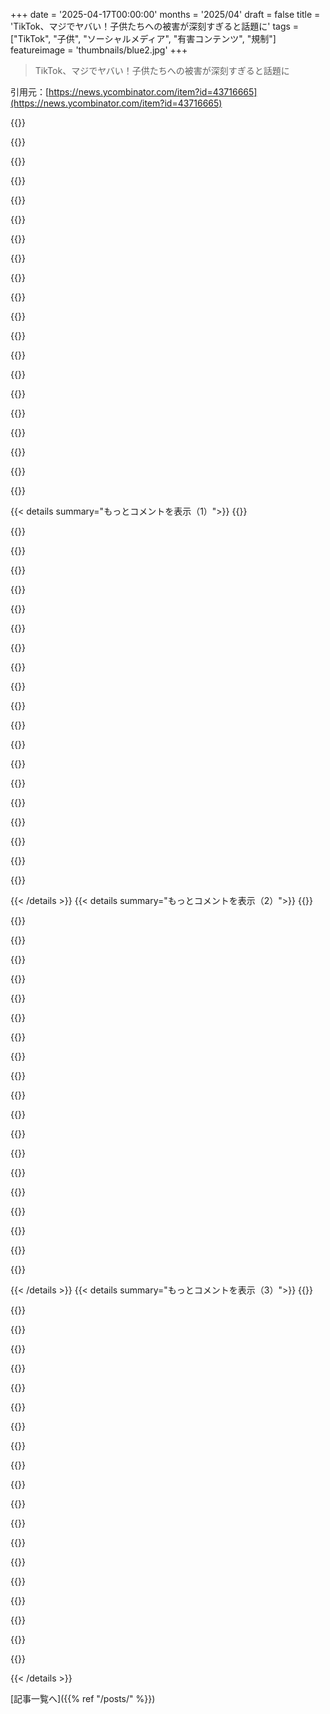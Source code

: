 +++
date = '2025-04-17T00:00:00'
months = '2025/04'
draft = false
title = 'TikTok、マジでヤバい！子供たちへの被害が深刻すぎると話題に'
tags = ["TikTok", "子供", "ソーシャルメディア", "有害コンテンツ", "規制"]
featureimage = 'thumbnails/blue2.jpg'
+++

> TikTok、マジでヤバい！子供たちへの被害が深刻すぎると話題に

引用元：[https://news.ycombinator.com/item?id=43716665](https://news.ycombinator.com/item?id=43716665)

{{<matomeQuote body="関連スレッドだよー。Snapchatも子供たちを産業規模で傷つけてるって話。<br>https://news.ycombinator.com/item?id=43704382" userName="dang" createdAt="2025-04-17T18:35:29" color="">}}

{{<matomeQuote body="Haidtはデータ分析の専門家ってわけじゃないから、疑い深い人は納得しないかもね。でも、過去10年の彼の主張はだいたい正しいと思うよ。<br>・Cancel cultureは民主主義の規範と相容れない<br>・SNSは多くの人を少し不幸にして、一部の人をめっちゃ不幸にする<br>・スマホを常に持ち歩くのは、集中力を必要とすること（デートとかも）に悪い影響がある<br>・テクノロジーじゃ解決できない。AIでもっと悪化する。TikTokが禁止されて、少しマシなのが出てきても、方向性は間違ってる。文化を変えるしかないんだよね。Haidtは頑張ってる。応援してる。" userName="setgree" createdAt="2025-04-17T14:49:45" color="#ff5c5c">}}

{{<matomeQuote body="＞Cancel cultureは民主主義の規範と相容れない”<br>これはマジで道徳的、感情的に重い問題だよね。ちゃんと理解するには、結構な努力が必要だと思うけど、同意。<br>ケンカしてるときは、誰も冷静でいたくない。冷静なやつは弱く見える。ケンカしてるときは、民主主義なんてどうでもよくて、勝ちたいだけ。<br>残念ながら、ケンカ脳になると、考える力がなくなるんだよね。だから、王様を支持する人が出てくるんだ。王様が自分の味方だって感じるから。" userName="csours" createdAt="2025-04-17T15:00:36" color="">}}

{{<matomeQuote body="あと、motte and bailey論法に弱いよね。ファン同士の争いで嫌がらせするのはアウト。でも、#metoo運動は、セクハラや暴行の訴えを起こす手段がない場合に、告発者が炎上覚悟で公にするしかない状況なんだよね。それをCancel cultureだって言うのは違う気がする。" userName="pjc50" createdAt="2025-04-17T15:06:30" color="#38d3d3">}}

{{<matomeQuote body="＞セクハラや暴行の訴えを起こす手段がない場合に、告発者が炎上覚悟で公にするしかない状況なんだよね。”<br>それってまさにCancel cultureじゃん。悪いやつらが、それを悪用して誰かを傷つけることもある。実際に2回見たことあるし、それが怖くて、女性に近づけない良い男もいる。とは言え、セクハラがうやむやになる方が多いのも事実。" userName="Aunche" createdAt="2025-04-17T15:58:26" color="">}}

{{<matomeQuote body="絶対にレイプしない男として言うけど、見ず知らずの他人がレイプされる可能性よりも、自分が不当に性的虐待で訴えられて、人生が終わる方が怖い。女性と関わって、せいぜい知り合い程度にしかなれないのに、最悪キャリアを失うリスクがあるなら、割に合わない。" userName="anal_reactor" createdAt="2025-04-17T17:20:50" color="">}}

{{<matomeQuote body="それはマジありえない。名誉毀損で訴えればいいじゃん。異性の同僚と関わらないなんて、懲戒処分になってクビになるよ。Joel Kaplanみたいに変なことしなければいいんだよ。" userName="lern_too_spel" createdAt="2025-04-17T17:48:53" color="">}}

{{<matomeQuote body="道徳的にはクソだけど、めっちゃ合理的。<br>当事者間の被害の大きさを考えると道徳的にありえないけど、個人的なリスクとリターンの計算としては合理的。" userName="csours" createdAt="2025-04-17T17:55:56" color="">}}

{{<matomeQuote body="リスクとリターンの計算が間違ってるんだよ。身に覚えのないことで訴えられたら、名誉毀損で訴えればいいじゃん。人と関わるのをやめたら、クビになるよ。" userName="lern_too_spel" createdAt="2025-04-17T17:59:01" color="">}}

{{<matomeQuote body="＞身に覚えのないことで訴えられたら、名誉毀損で訴えればいいじゃん。”<br>それで勝って、元の生活に戻れた人を知ってる？<br>Steven GallowayってUBCの教授が、2015年に性的暴行で訴えられて、2018年に名誉毀損で訴えたんだ。7年も裁判やってるけど、やっと裁判になるんだって。その間、Gallowayのキャリアは終わったよ。賞も取った有名な作家だったのに、プールの掃除とかしてる。出版社も契約解除したし。<br>名誉毀損で勝訴したとしても、失われた10年は戻ってこない。" userName="haberman" createdAt="2025-04-17T19:12:06" color="#ff5c5c">}}

{{<matomeQuote body="cancel cultureはネット作って市場に任せたら絶対進化するよね。cancel cultureって、壊れたシステムの中で一番マシな民主主義だと思う。消費者が力に気づいて消費で意思表示してるんだもん。cancel cultureにイライラしないのは、避けられないことだと思うから。cancelも反cancelも、見えざる手ってこと？" userName="intended" createdAt="2025-04-17T16:35:53" color="">}}

{{<matomeQuote body="みんなが使える力が限られてるから、それを使おうとしてるのは同意。でもcancel cultureへの反対って、自主的なボイコットじゃなくて、”社会的圧力”を使うことへの反対が多いよね。評判の破壊とか、解雇要求とか、deplatformingとか、doxxingとか、swattingとか…ネットで人を傷つける手段のこと。" userName="thaneross" createdAt="2025-04-17T17:55:11" color="#ff33a1">}}

{{<matomeQuote body="？？<br>＞voluntary consensual boycotts<br>”自主的な合意に基づくボイコット”<br>＞but rather the use of ”social force”.<br>”むしろ「社会的圧力」の行使”<br>＞Destruction of reputation, demands for firing, deplatforming, doxxing, swatting, etc<br>”評判の破壊、解雇の要求、deplatforming、doxxing、swattingなど”<br>最後の文、なんかズルくない？犯罪とボイコットの一部を混ぜてるじゃん。評判の破壊が解雇要求につながるし、deplatformingにもつながる。Doxxingとswattingは別問題。" userName="intended" createdAt="2025-04-17T18:05:41" color="">}}

{{<matomeQuote body="なぜかcancel cultureにイライラしないんだよね。インターネット以前から生きてる人からすると、cancel cultureって昔ながらのボイコットと変わらないじゃん？だから何がそんなに大騒ぎなのかわかんないんじゃない？<br>俺もそう思う。cancel cultureも必要だし、それに反対する人も必要。全部必要。どれか一つでもないと、民主主義じゃない。cancel cultureって名前が悪いんだよ。ボイコットを禁止しようとしたら笑われるでしょ。ボイコットする自由と、それに反対する自由がないと民主主義じゃないってのは当たり前。" userName="bilbo0s" createdAt="2025-04-17T17:31:25" color="#ff5733">}}

{{<matomeQuote body="cancel cultureでグダグダ言うのはもう勘弁！cancel cultureって昔は社会的排除/追放って呼ばれてたんだよ。ネットがない時代に、みんながお互いを監視してたんだ。嫌な奴だと思われたら、誰も相手してくれなくなる。価値判断じゃなくて、昔からあること。" userName="jgeada" createdAt="2025-04-17T15:24:41" color="#ff33a1">}}

{{<matomeQuote body="Platoの『Apology』を思い出すな。Socratesが若者を堕落させた罪で裁判にかけられる話。結局、Socratesは有罪になって、毒を飲むか追放されるか選ぶことになる。Socratesは死を選んだんだよね。Socratesほどの賢者がなぜ追放より死を選んだのか、深く考える価値があると思う。" userName="zoogeny" createdAt="2025-04-17T15:47:40" color="#ff33a1">}}

{{<matomeQuote body="＞It reminds me of Plato’s Apology. It is the dialogue where Socrates is on trial for corrupting the youth.<br>”Platoの『Apology』を思い出すな。Socratesが若者を堕落させた罪で裁判にかけられる話。”<br>PlatoのApologyは完全に正確な記録じゃないらしいよ。部分的にフィクションで、Socratesが伝えたかったメッセージを表現するためのもの。それはさておき。<br>＞The end result is the citizens of Athens convict him and his options are to drink hemlock poison or ostracization.<br>”結局、Socratesは有罪になって、毒を飲むか追放されるか選ぶことになる。”<br>Socratesは亡命を要求できたのに死を選んだんだよね。cancel cultureで言うところの社会的追放とは違う。Socratesが死を選んだ理由は、表面的な検索だと「死はそんなに悪くない」とか「家族や友人への道徳的誠実さ」とかが出てくるけど、追放の苦しみや残酷さが理由じゃないみたい。俺は「真実を守り抜く道徳的誠実さ」も理由の一つだと思う（自殺を肯定するわけじゃないけど）。" userName="hn_acker" createdAt="2025-04-17T16:07:09" color="">}}

{{<matomeQuote body="Platoの対話の目的は、思考を促すことであって、結論を押し付けて思考を止めることじゃない。Wikipediaとかに思考を委ねないように。誰かが言ってたように、追放は昔からあること。古代ギリシャの哲学者もテーマにしてるくらいだし。<br>Apologyは短いから、読んでみるといいよ。そして、Socratesがなぜ死を選んだのか、深く考えてみて。" userName="zoogeny" createdAt="2025-04-17T16:57:27" color="#45d325">}}

{{<matomeQuote body="Socratesが追放より死を選んだって書いてあるテキスト教えて。<br>Apology of Socratesは全部読んだけど、そんなこと書いてないよ。Socratesは罰金を提案して、検察官が死刑を求刑したって書いてある。" userName="alt227" createdAt="2025-04-17T19:31:52" color="">}}

{{<matomeQuote body="Socratesは、弁論の一部としてそれを受け入れないって言ってる（37c、37d参照）。<br>読んだ解説によると、政敵を黙らせるために訴えるのはよくあることだったみたい。Socratesは懇願することも、亡命を受け入れることもできたけど、しなかったってこと。<br>Socratesは人間性に絶望したのかも。自分が市民に受け入れられないなら、他の人に受け入れられるわけがないって言ってるし。<br>でも、Platoに簡単な答えを求めるのは本末転倒。" userName="zoogeny" createdAt="2025-04-17T20:01:05" color="">}}

{{< details summary="もっとコメントを表示（1）">}}
{{<matomeQuote body="ごめん、この分析には賛成できないなー。Socratesの意図を深読みする必要なんてないと思うんだよね。だって、彼自身の言葉でめっちゃ具体的に書いてあるじゃん。<br>＞そして、その男は死刑を求刑する。<br>＞だから、俺は罰金を提案する" userName="alt227" createdAt="2025-04-18T08:40:14" color="">}}

{{<matomeQuote body="求刑してるのはMeletus（37b）だよ。<br>＞Meletusが提案する死刑が怖いから？<br>つまり原告ね。今の裁判と同じで、検察が判決を裁判官に委ねるように求めてるだけ。弁護側は反論できるし、PlatoはなんでSocratesがそうしないのか議論してる（罰金じゃ罪に見合わないってことね）。次のくだりは、彼が情状酌量を拒否する理由だよ。有罪答弁には減刑の期待がつきものだし、弁護側は高齢者の介護とか、刑務所に入らないように嘆願したりするじゃん？死刑求刑されてる被告が、減刑を受け入れない理由を詳しく説明してるようなもんだよ。Socratesは自分の利益に反するような行動してるように見えるけど、なんでだと思う？" userName="zoogeny" createdAt="2025-04-18T17:27:23" color="#ff33a1">}}

{{<matomeQuote body="＞求刑してるのはMeletus<br>そう、それが最初に言ったこと。検察官が死刑を求めてるってね。<br>罰金を提案してる箇所を無視してるみたいだけど、それは冗談とか皮肉だっていう解釈もできるかもね。追放とかには反対してるけど、死刑を好んでるなんて一言も言ってないと思うよ。" userName="alt227" createdAt="2025-04-18T18:15:00" color="">}}

{{<matomeQuote body="もしかしたらSocratesは反民主主義者で、民主政府が混乱期に彼を危険視して裁判にかけたのかも(スパルタが撤退したばかりの頃)。で、ostrakon(陶片)による追放を拒否した。民主的なやり方を尊重してなかったから。" userName="card_zero" createdAt="2025-04-17T16:31:04" color="">}}

{{<matomeQuote body="推測するより、Socratesが理由を詳しく説明してる対話編を読んだ方がいいよ。でも、鵜呑みにしないでね。自分の好奇心を満たすことが大事。" userName="zoogeny" createdAt="2025-04-17T17:18:14" color="">}}

{{<matomeQuote body="まあ、ここではみんな推測するしかないよね。" userName="card_zero" createdAt="2025-04-17T18:08:03" color="">}}

{{<matomeQuote body="確かにね。でも、もし君の推測が「Socratesは民主主義が嫌いすぎて、受け入れるくらいなら死んだ方がマシだと思った」っていうなら(違ってたらごめん)、その推測が文脈に合ってるか確認するために、対話編を読んだ方がいいと思うよ。" userName="zoogeny" createdAt="2025-04-17T18:14:21" color="">}}

{{<matomeQuote body="そうなのかな？<br>(Platoの”Apology of Socrates”を読んでも、彼が追放を受け入れなかった明確な理由はわからないと思うけど。)" userName="card_zero" createdAt="2025-04-17T18:21:02" color="">}}

{{<matomeQuote body="歴史を通して、追放されたり排斥されたりした「望ましくない人々」が誰だったか振り返ってみようよ。そうすれば、「言論の自由はあるけど、他の人には聞かない自由、聞かされる強制がない自由、交流しない自由がある」っていう君の言い分がどれだけ通用するか分かるんじゃない？" userName="marknutter" createdAt="2025-04-17T15:34:58" color="">}}

{{<matomeQuote body="確かに、追放されるべきじゃない人を追放することもあるけど、だからといって全ての社会的排斥が悪いってわけじゃない。結社の自由や言論の自由も、ほとんどの自由と同じように、悪い目的にも使えるんだよ。" userName="foldr" createdAt="2025-04-17T15:40:19" color="">}}

{{<matomeQuote body="何が仲間外れとして良くて、何が悪いかを決めるのは誰なんだろうね？" userName="marknutter" createdAt="2025-04-17T16:36:04" color="">}}

{{<matomeQuote body="アメリカの憲法とそれに基づいて作られた法律で考えると、政府による仲間外れは禁止されてるけど、民間人や団体による仲間外れは禁止されてないんだよね。" userName="sjsdaiuasgdia" createdAt="2025-04-17T20:15:00" color="">}}

{{<matomeQuote body="＞Haidtは世界で一番注意深いデータ分析者ではない<br>これは控えめな言い方だよね。皮肉なことに、Haidtの文章はSNSに偏ってるんだ。良い見出しを書くし、いくつかの事実は入ってるけど、根本的に厳密じゃないんだよね。結論にすでに同意してて証拠に異議を唱えない人のための科学って感じ。" userName="Bukhmanizer" createdAt="2025-04-17T15:12:10" color="#ff5c5c">}}

{{<matomeQuote body="Haidtがこの問題の擁護者としてふさわしくないってのは同意。<br>子供たちに本当に何かが起こってるから人気があるだけで、Haidtは今起こってることを説明しようとしてる唯一の人なんだよね。俺らは自分の子供たちに起こってるから結論に同意してるだけで、モラルパニックのせいじゃない。ずさんな方法で結論を導き出すのは残念だけど、現実の現象を説明してるんだよ。親として、自分の目で観察できることが現実だと教えてもらうために、記事とか縦断的な研究とか二重盲検の研究とか必要ないんだよね。" userName="mm263" createdAt="2025-04-17T15:36:59" color="#ff5733">}}

{{<matomeQuote body="＞Cancel cultureは民主主義の規範と相容れない<br>民主主義の規範が実際に崩壊してる世界を見てみなよ。いわゆる‘Cancel culture’に最も反対してる人たちが、崩壊に忙しいんだよ。ハンガリーのプライドパレード禁止とか、Trumpの大学へのいじめとか、間違った政治的見解を持ってる人の強制送還とか、学校の図書館でのLGBTQテーマの本の禁止とかね。" userName="foldr" createdAt="2025-04-17T15:30:30" color="">}}

{{<matomeQuote body="Trumpと右派はCancel cultureに関与してるよ。Ben ShapiroはJames GunnをCancelしようとしたし、Bill Ackmanはガザを支持して抗議したIvy Leagueの卒業生をCancelしようとしたし、例はたくさんあるよ。アメリカの右派は、学術界とかHollywoodとか出版社とか、主要なアメリカの都市でCancelを実行できるほどの文化的影響力がないだけなんだよね。" userName="derektank" createdAt="2025-04-17T15:42:41" color="#45d325">}}

{{<matomeQuote body="＞Haidtは世界で一番注意深いデータ分析者ではない<br>ここで議論を終えてもいいと思う。Haidtは自分の主張を裏付けるデータを見つけるのは得意だけど、相関関係が実際には弱いことを言わないんだよね。彼が良い点を持ってると思うのは、お互いのバイブスがマッチしてるだけ。" userName="brendoelfrendo" createdAt="2025-04-17T15:03:43" color="#45d325">}}

{{<matomeQuote body="＞Cancel cultureは民主主義の規範と相容れない<br>Cancel cultureに対する立場は、その人の政治について多くを明らかにするよね。Cancel cultureについて不満を言うことは、保守的な政治的見解と高い相関関係があるんだ。一部の人々は自由に意見を表明できないって考えなんだよね。右派が“言論の自由”と言うとき、彼らは“ヘイトスピーチ”を意味してるんだ。" userName="jmyeet" createdAt="2025-04-17T17:03:05" color="">}}

{{<matomeQuote body="＞Cancel cultureは作り話だよ。<br>不快または非有益な団体との関係を断つ基本的な権利を行使する人々や組織を中傷するために使用されるレッテルだよ。仕事をしたり、発言権を行使したりできない“Cancel”された人は一人もいないよ。これは意見じゃなくて事実。反論を歓迎するよ。Cancelされた人がメディアに出演して、大勢の聴衆にCancelされたことを訴えてる写真とかを見せるよ。Cancel cultureは、議論を毒して批判を鈍らせるためのナンセンス。" userName="os2warpman" createdAt="2025-04-17T16:44:34" color="#45d325">}}

{{<matomeQuote body="＞“Cancel culture”は“良い人アピール”と同じナンセンス<br>それは、相手側が“Cancel culture”や“良い人アピール”を作り上げていると非難する人々が武器として使う“sealioning”や“concern trolling”と同じだよね。もしかしたら倫理的に優位に立ってないのかもね。" userName="emptysongglass" createdAt="2025-04-17T17:56:18" color="">}}


{{< /details >}}
{{< details summary="もっとコメントを表示（2）">}}
{{<matomeQuote body="Cancel cultureって民主主義の原則と相容れないよねー。<br>民主主義は多数派を少数派から守るけど、Cancel cultureも同じじゃん。似たもの同士だよね。<br>少数派を多数派から守るのがLiberalism。<br>Liberal Democracyはそのバランスを取るんだよね。多数決でリーダー決める（democracy）けど、少数派は法的に保護される（liberalism）ってこと。<br>誰かが人をdisったり、ルール破ったりして叩かれても驚かないなー。みんな、チン立ちっぱで街歩く自由が欲しいわけじゃないし。多数派はそういう自由を求めてないんだよね。<br>これがSNSとどう関係あるかは知らん。政府に逮捕されずに議論できることが大事。" userName="thomassmith65" createdAt="2025-04-17T15:30:05" color="">}}

{{<matomeQuote body="＞Kentucky州司法長官事務所がTikTokに対する反論を投稿する準備してた時、担当者が黒い四角でテキスト隠したんだって。<br>＞PDF読むときは見えないけど、カーソルで選択してコピペすれば読めちゃうっていう。<br>マジウケる。まるでF12押してメインフレームをハッキングするleet hackerみたいじゃん！" userName="callc" createdAt="2025-04-17T14:44:41" color="#ff5733">}}

{{<matomeQuote body="これ、2006年にも何回かあったよね。全然学ばないんだなー。<br>https://news.ycombinator.com/item?id=43698326" userName="fullstop" createdAt="2025-04-17T14:48:28" color="">}}

{{<matomeQuote body="よくあることだよ。つい先日もMeta/Facebookの弁護士がグラフを箱で隠してたし。<br>https://www.theverge.com/news/648893/meta-redacted-documents..." userName="zamadatix" createdAt="2025-04-17T14:57:57" color="">}}

{{<matomeQuote body="こういうの、結構あるよね。<br>なんか変じゃない？悪いbest-practiceが出回ってるとか？<br>法律文書が標準化されたmarkup言語で書かれてたら最高なのになー。" userName="bee_rider" createdAt="2025-04-17T14:50:53" color="">}}

{{<matomeQuote body="悪いbest-practiceのせいじゃなくて、そもそも共通のbest practiceがないんじゃないかな。black-boxでのredactionがどういうものかはみんな直感的にわかるけど、redactionが失敗する原因はちょっと専門的でわかりにくいから、知識がないのに自信過剰になっちゃうんだと思う。" userName="AIPedant" createdAt="2025-04-17T15:07:26" color="#ff5733">}}

{{<matomeQuote body="＞pressing F12 in the browser to hack the mainframe!”<br>ってことは、新しいMacのキーボードからFキーがなくなったのはそのため？" userName="ysofunny" createdAt="2025-04-17T16:42:13" color="">}}

{{<matomeQuote body="なんでまだこんなこと起きてんの？" userName="xnx" createdAt="2025-04-17T14:47:15" color="">}}

{{<matomeQuote body="だってこれ、50年前のUXデザインの問題で、今も使ってるんだもん。WYSIWYG UXは使いやすいじゃん。目に見えるものを操作して出力したい形にすればいいんだから。これがGUIソフトウェアの歴史の中で主流のやり方。<br>でも、2D画面でのWYSIWYGは、2.5Dコンテンツ（例えばレイヤー）を扱うときにはどうしても問題が起きるんだよね。" userName="kube-system" createdAt="2025-04-17T17:13:50" color="#45d325">}}

{{<matomeQuote body="Adobe Acrobatで黒をハイライトの色に選ぶと警告出るのにね！" userName="noisem4ker" createdAt="2025-04-17T14:52:11" color="">}}

{{<matomeQuote body="MacOSのプレビューでも、黒い四角で隠しても実際には何も隠蔽できてないって警告が出て、専用のツールも用意されてるんだよね。" userName="sebastiennight" createdAt="2025-04-17T16:03:55" color="">}}

{{<matomeQuote body="ちゃんと墨消し処理すべきじゃない？　少なくとも、そうしたいかユーザーに確認するとかさ。" userName="SoftTalker" createdAt="2025-04-17T14:57:37" color="#ff5c5c">}}

{{<matomeQuote body="それって結構難しいと思うよ。墨消しするテキストが何か分かってないと、文字の間隔とか調整できないじゃん。特定の単語を消したいけど、ドキュメントの見た目は変えたくない、みたいな。PDFを墨消しするなら、プリンターで印刷して、マジックで塗りつぶして、スキャナーで読み込むのが一番確実。" userName="mbreese" createdAt="2025-04-17T15:12:59" color="#ff33a1">}}

{{<matomeQuote body="いやいや、ベクターグラフィックエディタなら、テキストがパスに変換されてても、指定した領域と重なるカーブやグリフを削除するのは簡単だよ。PDFドキュメントはリフローしないし。" userName="cwillu" createdAt="2025-04-17T16:11:09" color="">}}

{{<matomeQuote body="そんなに簡単じゃないって。PDFビューワーはベクターグラフィックエディタじゃないから、交差判定のアルゴリズムを実装する必要があるし。それに、PDFはリフローしなくてもテキストはあるから、例えば“this is hard”から“is”を消したら、“hard”の位置を計算する必要があるよね。確かに不可能ではないけど、簡単とは言えない。" userName="IshKebab" createdAt="2025-04-17T17:15:35" color="">}}

{{<matomeQuote body="一部のPDFエディタには、もう何年も前からこの機能があるってことじゃない？" userName="BlueTemplar" createdAt="2025-04-17T20:27:02" color="">}}

{{<matomeQuote body="そうかなぁ。どのPDFエディタにそんな機能があるの？" userName="IshKebab" createdAt="2025-04-20T14:25:15" color="">}}

{{<matomeQuote body="四角で囲んで印刷して、スキャンするのが良いと思う。シャープペンだと光の反射とかで透けて見える可能性があるし。" userName="prashnts" createdAt="2025-04-17T15:32:17" color="">}}

{{<matomeQuote body="大多数の人はプログラマーじゃないし、プログラマーみたいな考え方で世界を見てないんだよ。PDFリーダーで黒い四角を置いて保存したら、隠したはずの文字が見えなくなるなんて、どうして直感的に理解できると思う？　なんで仕事でドキュメントを墨消しするために、独自の、応用が利かない考え方を学ばなきゃいけないんだ！　紙に予期せぬ欠陥があったらどう思う？　悪いのは頑張って仕事してるプロじゃない。悪いのは俺たちプログラマーだ。ガラクタみたいなシステムを、ガラクタみたいな、抽象化が漏れまくった状態で、ユーザーインターフェースの研究を無視して作ってる。なんでまだこんなことやってるんだ？" userName="mrguyorama" createdAt="2025-04-17T18:05:15" color="#785bff">}}

{{<matomeQuote body="＞Imagine if paper had unexpected failure modes!<br>紙にも同じような予期せぬ欠陥はあるよ。読めなくなるまで黒インクで塗りつぶしても、PDFと同じ理由でちゃんと墨消しにはならないんだ。”" userName="BobaFloutist" createdAt="2025-04-17T20:24:57" color="">}}


{{< /details >}}
{{< details summary="もっとコメントを表示（3）">}}
{{<matomeQuote body="子供いないから、この問題の渦中にはいないんだよね。でも、テクノロジーと子供の関係について、他の可能性もあるってことを示す個人的な話。<br>80年代に中西部のトレーラーハウスに住んでた時、地元の図書館で1973年版の『Encyclopedia Britannica』を7ドルで買ってもらったんだ。オンラインで新しいことを知るのと同じ喜びがあったんだよね。<br>旅行はいつも車だったんだけど、図書館で借りた本がなくても、親が百科事典を持っていくように勧めてくれたんだ。退屈したら読んでたよ。暗くて読めない時は寝てたけど。<br>つまり、子供が楽しめるような、根本的な解決策もあるってこと。親が熱心な読書家だったから、すぐに自分たちで読むようになったんだよね。だから、百科事典を自分で読めるってのがすごく良かったんだ。<br>もちろん今は違うけど、昔の方が良いってわけじゃない。でも、現代のテクノロジーに頼らなくても、子供の欲求を満たす方法はいくらでもあるよ。" userName="Duanemclemore" createdAt="2025-04-17T16:54:31" color="#45d325">}}

{{<matomeQuote body="よく考えられたコメントだね。俺が子供たちにしてきたことの一つは、学習とか論理的な要素があるスクリーンタイムに誘導することかな。例えば、Chess.comアプリとか、Kerbel Space Program、フライトシミュレーターとか。" userName="Shocka1" createdAt="2025-04-23T15:36:59" color="#38d3d3">}}

{{<matomeQuote body="乗り物酔いするなら、録音された音声（テープ、CD…）でも良いかもね。" userName="BlueTemplar" createdAt="2025-04-17T20:31:47" color="">}}

{{<matomeQuote body="若い女性やティーンエイジャーが、ギフトを要求されたり、性的なコメントを受けたりするのがすごく多いことに驚いてる。この記事にも書いてあるけど。あんまり話題になってないけど、18歳未満で足の写真を要求されたり、“甘やかして”って言われたりしたら、心が歪むと思うんだよね。ずっと言いたかったんだけど、誰も話したがらない気がして。" userName="onetimeusename" createdAt="2025-04-17T15:24:01" color="#45d325">}}

{{<matomeQuote body="私はインターネットがない時代に育った女性だよ。12歳くらいから街で声をかけられるようになったの（いつも年齢より若く見られてた）。12歳から30歳くらいまで（太るまで）、嫌がらせを受けずに家を出ることはできなかったわ。<br>これは昔からある行為の新しい媒体に過ぎないのよ。" userName="astura" createdAt="2025-04-18T13:00:04" color="#ff5733">}}

{{<matomeQuote body="特に若い頃にそれを客観的に見れないと（年寄りでもできない人もいるけど）、男性のイメージが完全に歪んでしまうと思う。それは人生に深刻な影響を与える可能性がある。" userName="bn-l" createdAt="2025-04-18T02:51:21" color="#45d325">}}

{{<matomeQuote body="良い記事だね、教えてくれてありがとう。気に入ったのは、Haidtの考えは調べれば調べるほど薄っぺらくなっていくと指摘しながらも、彼のより重要な観察、つまり社会構造の喪失こそが根本的な問題であると評価している点だね（そしてそれは彼の次の本のテーマになるみたいだ）。ソーシャルメディアはその症状の一つであり、貢献者でもある。" userName="CharlesW" createdAt="2025-04-17T15:22:44" color="#ff5c5c">}}

{{<matomeQuote body="ひどく修正されたケンタッキー州司法長官のPDFから引用：<br>＞米国の公衆衛生局長官が最近説明したように、子供たちや親たちがソーシャルメディアに抵抗しようとするのはフェアじゃない戦いだ。“世界最高のデザイナーや製品開発者が、人々がプラットフォームで最大限の時間を過ごすように製品を設計している。子供に、意志の力を使ってどれくらいの時間を使うかをコントロールしなさいと言っても、それは子供を世界最高の製品デザイナーと戦わせることになる”<br>これには本当に共感した。俺は中毒になりやすい傾向があるんだけど、“頑張りが足りなかったからだ”じゃなくて、維持率/サブスクリプションなどを最適化する世界に住んでるからつまずくんだって再認識させられてる。" userName="momojo" createdAt="2025-04-17T17:19:39" color="#ff5733">}}

{{<matomeQuote body="＞ある内部報告書が述べているように：[…有害な影響…]”<br>Facebookからも同じような恥ずかしい内部報告書が出てたのを思い出す。<br>さらに昔には、タバコや石油会社が有害性を知りながら、より大きな利益のために嘘をついていたという内部報告書もあった。<br>俺の疑問は…なんで従業員は、クビになりたくないはずなのに、経営陣が聞きたくない報告書を書き続けるんだろう？<br>* 彼らは経営陣がそれを聞きたくないって気づいてないの？<br>* 経営陣はそれを実際に聞きたいけど、圧倒的な意図バイアスがかかってるの？（例えば、“強迫的”って聞くのは良いことで、その詳細な影響は、自分たちがどれだけ価値のあるものを持ってるかを強調してるだけだと解釈してる？）<br>* 彼らはその情報が建設的に、邪悪ではない方法で扱われると思ってるの？<br>* 彼らは単に正直な研究者であろうとして、解雇されたり、キャリアが停滞したりするかもしれないと知ってるの？<br>* それは自分のクビを切りにくくするための雇用保障なの？<br>* 彼らはスキャンダルが公になった時のために、責任逃れの証拠を作ってるの？<br>* 彼らは自分たちの上司が責任逃れの証拠を作るのを手伝ってるの？" userName="neilv" createdAt="2025-04-17T17:50:14" color="#45d325">}}

{{<matomeQuote body="良い仕事と正義感の間で揺れる感じだよね。誰も悪者になりたいわけじゃないけど、職を失うのはマジでキツい。多くの人はおかしいと思うことに抵抗するけど、道徳的に正しいか経済的に安定するかの選択を迫られたら、食い扶持を確保して子供を学校に通わせる方を選ぶっしょ。" userName="calepayson" createdAt="2025-04-18T18:24:00" color="">}}

{{<matomeQuote body="一番ウケたのは、彼らの修正作業がマジで杜撰だったこと。「Kentucky AGの事務所がTikTokに対する訴状を公開する準備をしていたとき、修正担当者は関連テキストを黒い四角で覆っただけ。PDFを読んでいるときはテキストが見えなくても、カーソルで各黒い部分を選択してコピーし、別のファイルに貼り付けると隠されたテキストを読むことができる。やってみると超面白いよ。自分で試してみて！または、私たちが代わりにやった訴状を読んでくれ」だって。" userName="PeterCorless" createdAt="2025-04-17T15:01:56" color="#ff33a1">}}

{{<matomeQuote body="これ、わざとだと思うな。証拠を公にできないけど、世論を味方につけたいならどうする？" userName="fny" createdAt="2025-04-17T15:52:35" color="">}}

{{<matomeQuote body="Hanlon’s razorってやつだね。「悪意で説明できることを、不注意、無知、または無能で説明できる場合は、悪意に帰するな」。" userName="PeterCorless" createdAt="2025-04-17T18:59:30" color="">}}

{{<matomeQuote body="脳がマジで腐るっていう主張には同意する。でも、子供を守るって理由でSNSを禁止する法律には大反対。親は政府に頼らなくても、子供のネット利用を監視・規制できるでしょ。" userName="nekochanwork" createdAt="2025-04-17T15:18:34" color="#785bff">}}

{{<matomeQuote body="それって抽象論としては悪い議論だよね。「ドライバーはDaddy Governmentが介入しなくても交差点を通過できる」って言うのと同じじゃん。だから交通ルールや信号機は不要だってことになる。証拠はそうじゃないって言ってる。全面的に禁止するのが最良の解決策じゃないってことには同意するけどね。" userName="codydkdc" createdAt="2025-04-17T15:21:24" color="">}}

{{<matomeQuote body="交通ルールや標識は、能力よりも効率の問題だと思うな。交通ルールを守る文化がない国でも、みんな何とか車を運転してるし。メキシコでの経験だけど、交通量の多いところでは車線はあってないようなもんで、みんな可能な限り車を詰め込んでる。だから、交通の流れはめちゃくちゃで、予想外の停止も多いけど。" userName="AlexandrB" createdAt="2025-04-17T19:42:49" color="">}}

{{<matomeQuote body="でも親は、子供の友達のネット利用まではコントロールできないじゃん。子供にSNSを使わせる理由としてよくあるのが、友達が使ってるから仲間はずれになるってこと。この問題は個人じゃ解決できないから、集団行動が必要なんだよ。" userName="charlie90" createdAt="2025-04-17T16:27:26" color="#785bff">}}

{{<matomeQuote body="友達がStanleyのウォーターボトルを持ってるから仲間はずれだって感じる子供もいるよね。じゃあ、そういう子供たちが仲間はずれにならないようにStanleyのウォーターボトルを禁止する必要があるのかな？子供たちのことを考えて！ってか？" userName="tstrimple" createdAt="2025-04-17T17:45:49" color="">}}

{{<matomeQuote body="正しい主張が、テクノクラート的なピューリタン時代にはタブーになっちゃったんだよね。今重要なのはSAFETYって言葉だけで、どんな巻き添え被害があっても関係ない。" userName="hnpolicestate" createdAt="2025-04-17T15:50:21" color="">}}

{{<matomeQuote body="子供だけじゃないってマジ？俺もSNS中毒で時間浪費しまくったからブロックしたわー。<br>でも、教育系の動画見るなら使えるかもね。ただ、LLMで要約して、それを速読して有益かどうか判断するのがおすすめ。" userName="_JoRo" createdAt="2025-04-17T15:33:44" color="#38d3d3">}}


{{< /details >}}


[記事一覧へ]({{% ref "/posts/" %}})
